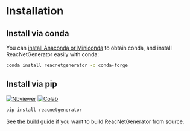 # Installation

## Install via conda

You can [install Anaconda or Miniconda](https://conda.io/projects/continuumio-conda/en/latest/user-guide/install/index.html) to obtain conda, and install ReacNetGenerator easily with conda:

```bash
conda install reacnetgenerator -c conda-forge
```

## Install via pip

[![Nbviewer](https://img.shields.io/badge/render-nbviewer-orange)](https://nbviewer.jupyter.org/github/tongzhugroup/reacnetgenerator/blob/master/tutorial/install.ipynb?flush_cache=false)
[![Colab](https://images.weserv.nl/?url=colab.research.google.com/assets/colab-badge.svg)](https://colab.research.google.com/github/tongzhugroup/reacnetgenerator/blob/master/tutorial/install.ipynb)

```bash
pip install reacnetgenerator
```

See [the build guide](build.md) if you want to build ReacNetGenerator from source. 